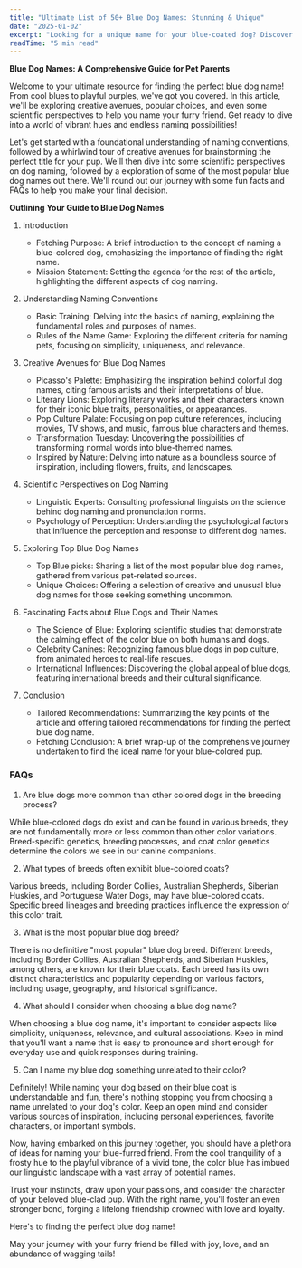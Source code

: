 ```yaml
---
title: "Ultimate List of 50+ Blue Dog Names: Stunning & Unique"
date: "2025-01-02"
excerpt: "Looking for a unique name for your blue-coated dog? Discover a collection of 50+ beautiful and meaningful blue dog names that perfectly suit their stunning appearance."
readTime: "5 min read"
---
```


**Blue Dog Names: A Comprehensive Guide for Pet Parents**

Welcome to your ultimate resource for finding the perfect blue dog name! From cool blues to playful purples, we've got you covered. In this article, we'll be exploring creative avenues, popular choices, and even some scientific perspectives to help you name your furry friend. Get ready to dive into a world of vibrant hues and endless naming possibilities!

Let's get started with a foundational understanding of naming conventions, followed by a whirlwind tour of creative avenues for brainstorming the perfect title for your pup. We'll then dive into some scientific perspectives on dog naming, followed by a exploration of some of the most popular blue dog names out there. We'll round out our journey with some fun facts and FAQs to help you make your final decision. 

**Outlining Your Guide to Blue Dog Names** 

1. Introduction
   - Fetching Purpose: A brief introduction to the concept of naming a blue-colored dog, emphasizing the importance of finding the right name.
   - Mission Statement: Setting the agenda for the rest of the article, highlighting the different aspects of dog naming.

2. Understanding Naming Conventions
   - Basic Training: Delving into the basics of naming, explaining the fundamental roles and purposes of names.
   - Rules of the Name Game: Exploring the different criteria for naming pets, focusing on simplicity, uniqueness, and relevance. 

3. Creative Avenues for Blue Dog Names
   - Picasso's Palette: Emphasizing the inspiration behind colorful dog names, citing famous artists and their interpretations of blue.
   - Literary Lions: Exploring literary works and their characters known for their iconic blue traits, personalities, or appearances.
   - Pop Culture Palate: Focusing on pop culture references, including movies, TV shows, and music, famous blue characters and themes.
   - Transformation Tuesday: Uncovering the possibilities of transforming normal words into blue-themed names.
   - Inspired by Nature: Delving into nature as a boundless source of inspiration, including flowers, fruits, and landscapes. 

4. Scientific Perspectives on Dog Naming
   - Linguistic Experts: Consulting professional linguists on the science behind dog naming and pronunciation norms.
   - Psychology of Perception: Understanding the psychological factors that influence the perception and response to different dog names. 

5. Exploring Top Blue Dog Names
   - Top Blue picks: Sharing a list of the most popular blue dog names, gathered from various pet-related sources.
   - Unique Choices: Offering a selection of creative and unusual blue dog names for those seeking something uncommon. 

6. Fascinating Facts about Blue Dogs and Their Names
   - The Science of Blue: Exploring scientific studies that demonstrate the calming effect of the color blue on both humans and dogs.
   - Celebrity Canines: Recognizing famous blue dogs in pop culture, from animated heroes to real-life rescues.
   - International Influences: Discovering the global appeal of blue dogs, featuring international breeds and their cultural significance. 

7. Conclusion
   - Tailored Recommendations: Summarizing the key points of the article and offering tailored recommendations for finding the perfect blue dog name.
   - Fetching Conclusion: A brief wrap-up of the comprehensive journey undertaken to find the ideal name for your blue-colored pup. 

### FAQs 

1. Are blue dogs more common than other colored dogs in the breeding process?

While blue-colored dogs do exist and can be found in various breeds, they are not fundamentally more or less common than other color variations. Breed-specific genetics, breeding processes, and coat color genetics determine the colors we see in our canine companions. 

2. What types of breeds often exhibit blue-colored coats?

Various breeds, including Border Collies, Australian Shepherds, Siberian Huskies, and Portuguese Water Dogs, may have blue-colored coats. Specific breed lineages and breeding practices influence the expression of this color trait. 

3. What is the most popular blue dog breed?

There is no definitive "most popular" blue dog breed. Different breeds, including Border Collies, Australian Shepherds, and Siberian Huskies, among others, are known for their blue coats. Each breed has its own distinct characteristics and popularity depending on various factors, including usage, geography, and historical significance. 

4. What should I consider when choosing a blue dog name?

When choosing a blue dog name, it's important to consider aspects like simplicity, uniqueness, relevance, and cultural associations. Keep in mind that you'll want a name that is easy to pronounce and short enough for everyday use and quick responses during training. 

5. Can I name my blue dog something unrelated to their color?

Definitely! While naming your dog based on their blue coat is understandable and fun, there's nothing stopping you from choosing a name unrelated to your dog's color. Keep an open mind and consider various sources of inspiration, including personal experiences, favorite characters, or important symbols. 

Now, having embarked on this journey together, you should have a plethora of ideas for naming your blue-furred friend. From the cool tranquility of a frosty hue to the playful vibrance of a vivid tone, the color blue has imbued our linguistic landscape with a vast array of potential names. 

Trust your instincts, draw upon your passions, and consider the character of your beloved blue-clad pup. With the right name, you'll foster an even stronger bond, forging a lifelong friendship crowned with love and loyalty. 

Here's to finding the perfect blue dog name! 

May your journey with your furry friend be filled with joy, love, and an abundance of wagging tails!